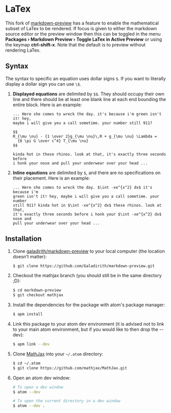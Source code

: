 # LaTex

This fork of [markdown-preview](https://github.com/atom/markdown-preview)
has a feature to enable the mathematical subset of LaTex to be rendered.
If focus is given to either the markdown source editor or the preview window
then this can be toggled in the menu **Packages &rsaquo; Markdown Preview
&rsaquo; Toggle LaTex in Active Preview** or using the keymap **ctrl-shift-x**.
Note that the default is to preview without rendering LaTex.

## Syntax

The syntax to specific an equation uses dollar signs `$`. If you want to
literally display a dollar sign you can use `\$`.

1.  **Displayed equations** are delimited by `$$`. They should occupy their own
    line and there should be at least one blank line at each end
    bounding the entire block. Here is an example:

    ````
    ... Here she comes to wreck the day. it's because i'm green isn't it! hey,
    maybe i will give you a call sometime. your number still 911?

    $$
    R_{\mu \nu} - {1 \over 2}g_{\mu \nu}\,R + g_{\mu \nu} \Lambda =
      {8 \pi G \over c^4} T_{\mu \nu}
    $$

    kinda hot in these rhinos. look at that, it's exactly three seconds before
    i honk your nose and pull your underwear over your head ...
    ````

2.  **Inline eqautions** are delimited by `$`, and there are no specifications
    on their placement. Here is an example:

    ````
    ... Here she comes to wreck the day. $\int -xe^{x^2} dx$ it's because i'm
    green isn't it! hey, maybe i will give you a call sometime. your number
    still 911? kinda hot in $\int -xe^{x^2} dx$ these rhinos. look at that,
    it's exactly three seconds before i honk your $\int -xe^{x^2} dx$ nose and
    pull your underwear over your head ...
    ````

## Installation

1.  Clone [galadirith/markdown-preview](https://github.com/Galadirith/markdown-preview)
    to your local computer (the location doesn't matter):

    ````bash
    $ git clone https://github.com/Galadirith/markdown-preview.git
    ````

2.  Checkout the mathjax branch (you should still be in the same directory ;D):

    ````bash
    $ cd markdown-preview
    $ git checkout mathjax
    ````

2.  Install the dependencies for the package with atom's package manager:

    ````bash
    $ apm install
    ````

3.  Link this package to your atom dev environment (it is advised not to link to
    your main atom environment, but if you would like to then drop the --dev):

    ````bash
    $ apm link --dev
    ````

4.  Clone [MathJax](https://github.com/mathjax/mathjax) into your `~/.atom`
    directory:

    ````bash
    $ cd ~/.atom
    $ git clone https://github.com/mathjax/MathJax.git
    ````

5.  Open an atom dev window:

    ````bash
    # To open a dev window
    $ atom --dev

    # To open the current directory in a dev window
    $ atom --dev .
    ````

